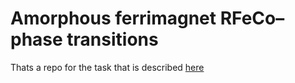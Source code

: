 # Amorphous ferrimagnet RFeCo– phase transitions
Thats a repo for the task that is described [here](https://www.overleaf.com/read/trhpnxkvwswc
)
